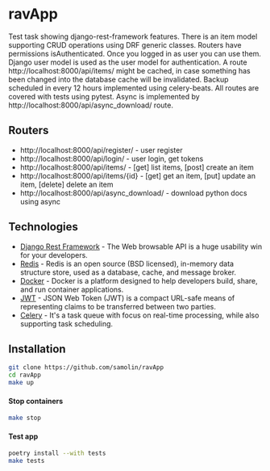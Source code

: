 # ravApp
Test task showing django-rest-framework features. There is an item model supporting CRUD operations using DRF generic classes. Routers have permissions isAuthenticated. Once you logged in as user you can use them. Django user model is used as the user model for authentication. A route http://localhost:8000/api/items/ might be cached, in case something has been changed into the database cache will be invalidated. Backup scheduled in every 12 hours implemented using celery-beats. All routes are covered with tests using pytest. Async is implemented by http://localhost:8000/api/async_download/ route.

## Routers

- http://localhost:8000/api/register/ - user register
- http://localhost:8000/api/login/ - user login, get tokens
- http://localhost:8000/api/items/ - [get] list items, [post] create an item
- http://localhost:8000/api/items/{id} - [get] get an item,  [put] update an item, [delete] delete an item
- http://localhost:8000/api/async_download/ - download python docs using async

## Technologies

- [Django Rest Framework] - The Web browsable API is a huge usability win for your developers. 
- [Redis] - Redis is an open source (BSD licensed), in-memory data structure store, used as a database, cache, and message broker.
- [Docker] - Docker is a platform designed to help developers build, share, and run container applications. 
- [JWT] - JSON Web Token (JWT) is a compact URL-safe means of representing claims to be transferred between two parties.
- [Celery] - It's a task queue with focus on real-time processing, while also supporting task scheduling.

## Installation

```sh
git clone https://github.com/samolin/ravApp
cd ravApp
make up
```
#### Stop containers
```sh
make stop
```
#### Test app
```sh
poetry install --with tests
make tests
```


   [Django Rest Framework]: <https://www.django-rest-framework.org/>
   [Redis]: <https://redis.com>
   [Docker]: <https://www.docker.com>
   [JWT]: <https://www.docker.com>
   [Celery]: <https://docs.celeryq.dev/en/stable/>